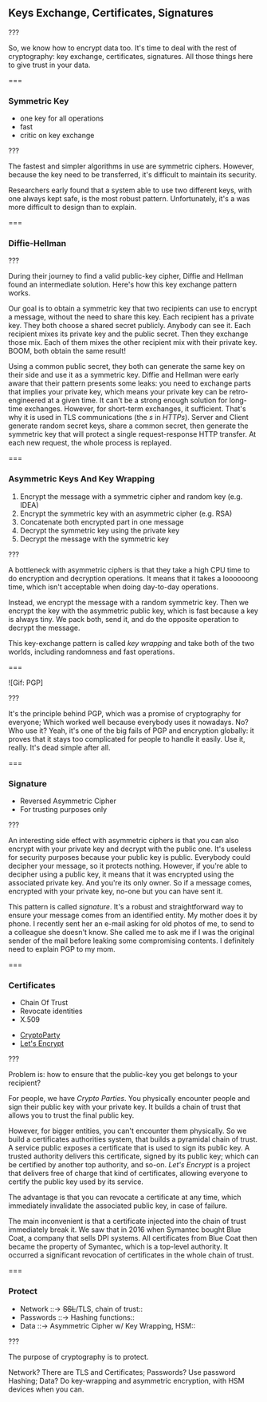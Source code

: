 <!--{section^1: data-breadcrumb="Trust"}-->

<!--{.interleaf}-->
## Keys Exchange, Certificates, Signatures

???

So, we know how to encrypt data too. It's time to deal with the rest of cryptography: key exchange, certificates, signatures. All those things here to give trust in your data.

===

### Symmetric Key

- one key for all operations
- fast
- critic on key exchange <!--{li:.fragment.fade-in}-->

???

The fastest and simpler algorithms in use are symmetric ciphers. However, because the key need to be transferred, it's difficult to maintain its security.

Researchers early found that a system able to use two different keys, with one always kept safe, is the most robust pattern. Unfortunately, it's a was more difficult to design than to explain.

===

### Diffie-Hellman

<!-- SVG ANIM: Diffie Hellman -->

???

During their journey to find a valid public-key cipher, Diffie and Hellman found an intermediate solution. Here's how this key exchange pattern works.

Our goal is to obtain a symmetric key that two recipients can use to encrypt a message, without the need to share this key. Each recipient has a private key. They both choose a shared secret publicly. Anybody can see it. Each recipient mixes its private key and the public secret. Then they exchange those mix. Each of them mixes the other recipient mix with their private key. BOOM, both obtain the same result!

Using a common public secret, they both can generate the same key on their side and use it as a symmetric key. Diffie and Hellman were early aware that their pattern presents some leaks: you need to exchange parts that implies your private key, which means your private key can be retro-engineered at a given time. It can't be a strong enough solution for long-time exchanges. However, for short-term exchanges, it sufficient. That's why it is used in TLS communications (the _s_ in _HTTPs_). Server and Client generate random secret keys, share a common secret, then generate the symmetric key that will protect a single request-response HTTP transfer. At each new request, the whole process is replayed.

===

### Asymmetric Keys And Key Wrapping

1. Encrypt the message with a symmetric cipher and random key (e.g. IDEA)
2. Encrypt the symmetric key with an asymmetric cipher (e.g. RSA) <!--{li:.fragment.fade-in data-fragment-index="1"}-->
3. Concatenate both encrypted part in one message <!--{li:.fragment.fade-in data-fragment-index="2"}-->
4. Decrypt the symmetric key using the private key  <!--{li:.fragment.fade-in data-fragment-index="3"}-->
5. Decrypt the message with the symmetric key  <!--{li:.fragment.fade-in data-fragment-index="3"}-->

???

A bottleneck with asymmetric ciphers is that they take a high CPU time to do encryption and decryption operations. It means that it takes a loooooong time, which isn't acceptable when doing day-to-day operations.

Instead, we encrypt the message with a random symmetric key. Then we encrypt the key with the asymmetric public key, which is fast because a key is always tiny. We pack both, send it, and do the opposite operation to decrypt the message.

This key-exchange pattern is called _key wrapping_ and take both of the two worlds, including randomness and fast operations.

===

![Gif: PGP]

???

It's the principle behind PGP, which was a promise of cryptography for everyone; Which worked well because everybody uses it nowadays. No? Who use it? Yeah, it's one of the big fails of PGP and encryption globally: it proves that it stays too complicated for people to handle it easily. Use it, really. It's dead simple after all.

===

### Signature

- Reversed Asymmetric Cipher
- For trusting purposes only

???

An interesting side effect with asymmetric ciphers is that you can also encrypt with your private key and decrypt with the public one. It's useless for security purposes because your public key is public. Everybody could decipher your message, so it protects nothing. However, if you're able to decipher using a public key, it means that it was encrypted using the associated private key. And you're its only owner. So if a message comes, encrypted with your private key, no-one but you can have sent it.

This pattern is called _signature_. It's a robust and straightforward way to ensure your message comes from an identified entity. My mother does it by phone. I recently sent her an e-mail asking for old photos of me, to send to a colleague she doesn't know. She called me to ask me if I was the original sender of the mail before leaking some compromising contents. I definitely need to explain PGP to my mom.

===

### Certificates

- Chain Of Trust
- Revocate identities
- X.509

<!-- --- -->

- [CryptoParty][6.2]
- [Let's Encrypt][6.1]

<!--{ul:.linkrolls}-->

???

Problem is: how to ensure that the public-key you get belongs to your recipient?

For people, we have _Crypto Parties_. You physically encounter people and sign their public key with your private key. It builds a chain of trust that allows you to trust the final public key.

However, for bigger entities, you can't encounter them physically. So we build a certificates authorities system, that builds a pyramidal chain of trust. A service public exposes a certificate that is used to sign its public key. A trusted authority delivers this certificate, signed by its public key; which can be certified by another top authority, and so-on. _Let's Encrypt_ is a project that delivers free of charge that kind of certificates, allowing everyone to certify the public key used by its service.

The advantage is that you can revocate a certificate at any time, which immediately invalidate the associated public key, in case of failure.

The main inconvenient is that a certificate injected into the chain of trust immediately break it. We saw that in 2016 when Symantec bought Blue Coat, a company that sells DPI systems. All certificates from Blue Coat then became the property of Symantec, which is a top-level authority. It occurred a significant revocation of certificates in the whole chain of trust.

===

### Protect

- Network ::-> ~~SSL~~/TLS, chain of trust:: <!--{span:.fragment.fade-in}-->
- Passwords ::-> Hashing functions:: <!--{span:.fragment.fade-in}-->
- Data ::-> Asymmetric Cipher w/ Key Wrapping, HSM:: <!--{span:.fragment.fade-in}-->

???

The purpose of cryptography is to protect.

Network? There are TLS and Certificates;
Passwords? Use password Hashing;
Data? Do key-wrapping and asymmetric encryption, with HSM devices when you can.


[6.1]: https://letsencrypt.org/
[6.2]: https://www.cryptoparty.in/

